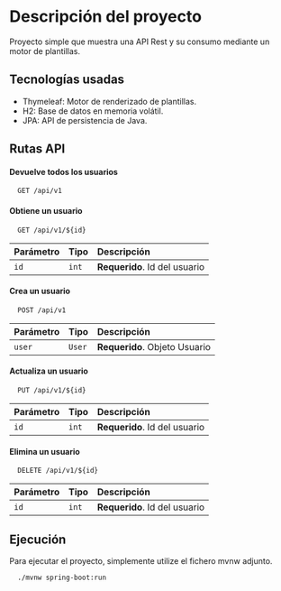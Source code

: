 
# Descripción del proyecto

Proyecto simple que muestra una API Rest y su consumo
mediante un motor de plantillas.


## Tecnologías usadas

 - Thymeleaf: Motor de renderizado de plantillas.
 - H2: Base de datos en memoria volátil.  
 - JPA: API de persistencia de Java.


## Rutas API

#### Devuelve todos los usuarios

```http
  GET /api/v1
```

#### Obtiene un usuario

```http
  GET /api/v1/${id}
```

| Parámetro | Tipo     | Descripción                       |
| :-------- | :------- | :-------------------------------- |
| `id`      | `int`    | **Requerido**. Id del usuario     |

#### Crea un usuario

```http
  POST /api/v1
```

| Parámetro | Tipo     | Descripción                       |
| :-------- | :------- | :-------------------------------- |
| `user`    | `User`   | **Requerido**. Objeto Usuario     |

#### Actualiza un usuario

```http
  PUT /api/v1/${id}
```

| Parámetro | Tipo     | Descripción                       |
| :-------- | :------- | :-------------------------------- |
| `id`      | `int`    | **Requerido**. Id del usuario     |

#### Elimina un usuario

```http
  DELETE /api/v1/${id}
```

| Parámetro | Tipo     | Descripción                       |
| :-------- | :------- | :-------------------------------- |
| `id`      | `int`    | **Requerido**. Id del usuario     |

## Ejecución

Para ejecutar el proyecto, simplemente utilize el fichero
mvnw adjunto.

```bash
  ./mvnw spring-boot:run
```
    
